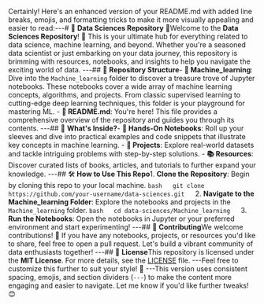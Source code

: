 Certainly! Here's an enhanced version of your README.md with added line breaks, emojis, and formatting tricks to make it more visually appealing and easier to read:---# 🚀 **Data Sciences Repository** 🌌Welcome to the **Data Sciences Repository**! 🌟  This is your ultimate hub for everything related to data science, machine learning, and beyond. Whether you're a seasoned data scientist or just embarking on your data journey, this repository is brimming with resources, notebooks, and insights to help you navigate the exciting world of data.  ---## 📂 **Repository Structure**- **📁 Machine_learning**:    Dive into the `Machine_learning` folder to discover a treasure trove of Jupyter notebooks. These notebooks cover a wide array of machine learning concepts, algorithms, and projects. From classic supervised learning to cutting-edge deep learning techniques, this folder is your playground for mastering ML.  - **📄 README.md**:    You're here! This file provides a comprehensive overview of the repository and guides you through its contents.  ---## 🌟 **What's Inside?**- **📓 Hands-On Notebooks**:    Roll up your sleeves and dive into practical examples and code snippets that illustrate key concepts in machine learning.  - **📂 Projects**:    Explore real-world datasets and tackle intriguing problems with step-by-step solutions.  - **📚 Resources**:    Discover curated lists of books, articles, and tutorials to further expand your knowledge.  ---## 🛠️ **How to Use This Repo**1. **Clone the Repository**:     Begin by cloning this repo to your local machine.     ```bash   git clone https://github.com/your-username/data-sciences.git   ```2. **Navigate to the Machine_learning Folder**:     Explore the notebooks and projects in the `Machine_learning` folder.     ```bash   cd data-sciences/Machine_learning   ```3. **Run the Notebooks**:     Open the notebooks in Jupyter or your preferred environment and start experimenting!  ---## 🤝 **Contributing**We welcome contributions! 🎉  If you have any notebooks, projects, or resources you'd like to share, feel free to open a pull request. Let's build a vibrant community of data enthusiasts together!  ---## 📜 **License**This repository is licensed under the **MIT License**. For more details, see the [LICENSE](LICENSE) file.  ---Feel free to customize this further to suit your style! 🎨  ---This version uses consistent spacing, emojis, and section dividers (`---`) to make the content more engaging and easier to navigate. Let me know if you'd like further tweaks! 😊